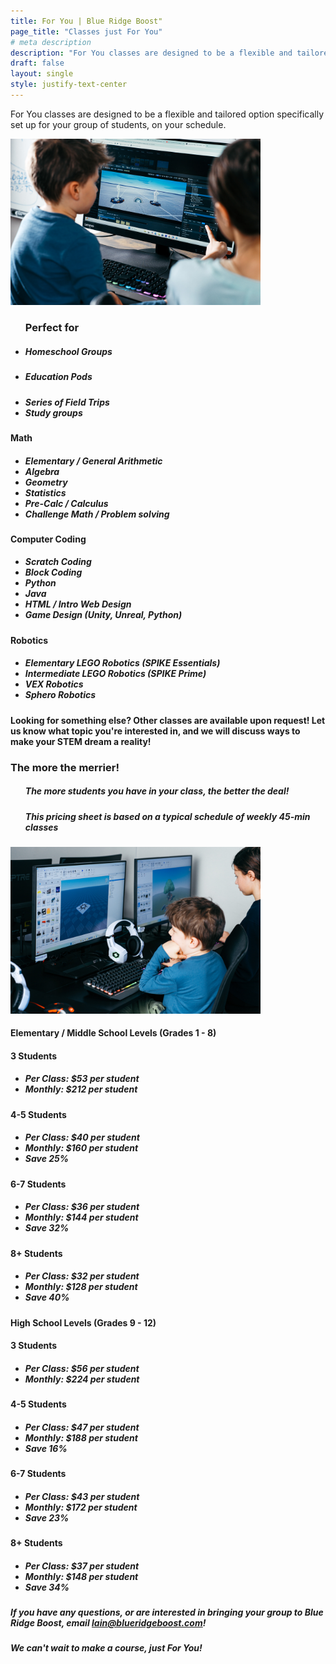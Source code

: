 ```yaml
---
title: For You | Blue Ridge Boost"
page_title: "Classes just For You"
# meta description
description: "For You classes are designed to be a flexible and tailored option for your group of students. "
draft: false
layout: single
style: justify-text-center
---
```


<p>For You classes are designed to be a flexible and tailored option specifically set up for your group of students, on your schedule. </p>
<div class="row row-cols-2">
    <div class = "col">
    <img src="images/here.jpg" alt="Dorina and Maxwell Working on Fortnite Game Development in Unreal Engine" width="400">
<!--<img src="images/fullroom.jpg" alt="BRB Gaming Room" width="500">-->
    </div>
    <div class="col">
        <ul>
        <h3>Perfect for</h3>
        <li><h5>Homeschool Groups</h5></li>
        <li><h5>Education Pods</h5></li>
        <h5><li>Series of Field Trips</li>
        <li>Study groups</li></h5>
        </ul>
    </div>
    </div>
    <div class="row row-cols-3">
        <div class="theme-card">
                <h4>Math</h4>
                <ul>
                    <h5>
                    <li>Elementary / General Arithmetic</li>
                    <li>Algebra</li>
                    <li>Geometry</li>
                    <li>Statistics</li>
                    <li>Pre-Calc / Calculus</li>
                    <li>Challenge Math / Problem solving </li>
                    </h5>
                </ul>
        </div>
        <div class="theme-card">
                <h4>Computer Coding</h4>
                <ul>
                    <h5>
                    <li>Scratch Coding</li>
                    <li>Block Coding</li>
                    <li>Python</li>
                    <li>Java</li>
                    <li>HTML / Intro Web Design</li>
                    <li>Game Design (Unity, Unreal, Python)</li>
                    </h5>
                </ul>
        </div>  
        <div class="theme-card">
                <h4>Robotics</h4>
                <ul>
                    <h5>
                    <li>Elementary LEGO Robotics (SPIKE Essentials)</li>
                    <li>Intermediate LEGO Robotics (SPIKE Prime)</li>
                    <li>VEX Robotics</li>
                    <li>Sphero Robotics</li>
                    </h5>
                </ul>
        </div>
    </div>  
<h4>Looking for something else? Other classes are available upon request! Let us know what topic you're interested in, and we will discuss ways to make your STEM dream a reality!</h4>
<div class="container section">
        <div class="row">
        <div class="justify-text-center">
        <h3>The more the merrier!</h3>
        </div>
        <div class="columnparty">
        <ul>
            <h5>The more students you have in your class, the better the deal! </h5>
            <h5>This pricing sheet is based on a typical schedule of weekly 45-min classes</h5>
            </ul>
        </div>
        <div class="columnparty">
            <img src="images/roblox_gamers.jpg" alt="Roblox Studio Game Design" width="400">
        </div>
    </div>
    <h4>Elementary / Middle School Levels (Grades 1 - 8)</h4>
    <div class="row row-cols-4">
        <div class="group-card">
                <h4>3 Students</h4>
                <ul>
                    <h5>
                    <li>Per Class: $53 per student</li>
                    <li>Monthly: $212 per student</li>
                    </h5>
                </ul>
        </div>
        <div class="group-card">
                <h4>4-5 Students</h4>
                <ul>
                    <h5>
                    <li>Per Class: $40 per student</li>
                    <li>Monthly: $160 per student</li>
                    <li>Save 25%
                    </h5>
                </ul>
        </div>
        <div class="group-card">
                <h4>6-7 Students</h4>
                <ul>
                    <h5>
                    <li>Per Class: $36 per student</li>
                    <li>Monthly: $144 per student</li>
                    <li>Save 32%</li>
                    </h5>
                </ul>
        </div>  
        <div class="group-card">
                <h4>8+ Students</h4>
                <ul>
                    <h5>
                    <li>Per Class: $32 per student</li>
                    <li>Monthly: $128 per student</li>
                    <li>Save 40%</li>
                    </h5>
                </ul>
        </div>
    </div>  
    <h4>High School Levels (Grades 9 - 12)</h4>
    <div class="row row-cols-4">
        <div class="group-card">
            <!--super charged, gamer, pro, champion, vip-->
                <h4>3 Students</h4>
                <ul>
                    <h5>
                    <li>Per Class: $56 per student</li>
                    <li>Monthly: $224 per student</li>
                    </h5>
                </ul>
        </div>
        <div class="group-card">
                <h4>4-5 Students</h4>
                <ul>
                    <h5>
                    <li>Per Class: $47 per student</li>
                    <li>Monthly: $188 per student</li>
                    <li>Save 16%</li>
                    </h5>
                </ul>
        </div>
        <div class="group-card">
                <h4>6-7 Students</h4>
                <ul>
                    <h5>
                    <li>Per Class: $43 per student</li>
                    <li>Monthly: $172 per student</li>
                    <li>Save 23%</li>
                    </h5>
                </ul>
        </div>  
        <div class="group-card">
                <h4>8+ Students</h4>
                <ul>
                    <h5>
                    <li>Per Class: $37 per student</li>
                    <li>Monthly: $148 per student</li>
                    <li>Save 34%</li>
                    </h5>
                </ul>
        </div>
    </div>  
    <h5>If you have any questions, or are interested in bringing your group to Blue Ridge Boost, email <a href="mailto:lain@blueridgeboost.com">lain@blueridgeboost.com</a>!</h5>
    <h5>We can't wait to make a course, just For You!</h5>
    </ul>
    </div>
</div>